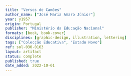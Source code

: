 ```yaml
---
title: "Versos de Camões"
author_name: ["José Maria Amaro Júnior"]
year: y1957
origin: Portugal
publisher: "Ministério da Educação Nacional"
formats: [book, book-cover]
disciplines: [graphic-design, illustration, lettering]
tags: ["Colecção Educativa", "Estado Novo"]
ref: sol-030-0163
layout: artifact
status: complete
published: true
date_added: 2022-10-01
---
```

